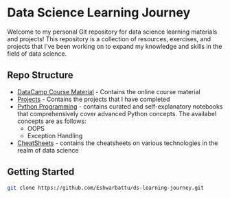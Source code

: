 # Data Science Learning Journey


Welcome to my personal Git repository for data science learning materials and projects! This repository is a collection of resources, exercises, and projects that I've been working on to expand my knowledge and skills in the field of data science.

## Repo Structure

- [DataCamp Course Material](learning_material/) - Contains the online course material
- [Projects](projects/) - Contains the projects that I have completed
- [Python Programming](python-programming/) - contains curated and self-explanatory notebooks that comprehensively cover advanced Python concepts. The availabel concepts are as follows: 
    * OOPS
    * Exception Handling
- [CheatSheets](cheatsheets/) - contains the cheatsheets on various technologies in the realm of data science 

## Getting Started

```bash
git clone https://github.com/Eshwarbattu/ds-learning-journey.git
